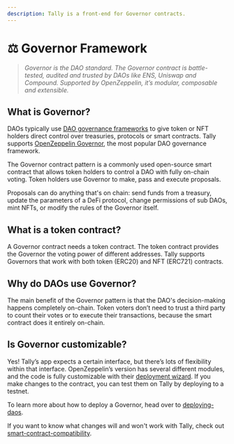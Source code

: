 ```yaml
---
description: Tally is a front-end for Governor contracts.
---
```


# ⚖ Governor Framework

> _Governor is the DAO standard. The Governor contract is battle-tested, audited and trusted by DAOs like ENS, Uniswap and Compound. Supported by OpenZeppelin, it’s modular, composable and extensible._

## What is Governor?

DAOs typically use [DAO governance frameworks](https://blog.tally.xyz/a-pocket-guide-to-dao-frameworks-8d7ad5af3a1b) to give token or NFT holders direct control over treasuries, protocols or smart contracts. Tally supports [OpenZeppelin Governor](../../user-guides/smart-contract-compatibility/openzeppelin-governor.md), the most popular DAO governance framework.&#x20;

The Governor contract pattern is a commonly used open-source smart contract that allows token holders to control a DAO with fully on-chain voting. Token holders use Governor to make, pass and execute proposals.

Proposals can do anything that's on chain: send funds from a treasury, update the parameters of a DeFi protocol, change permissions of sub DAOs, mint NFTs, or modify the rules of the Governor itself.

## What is a token contract?

A Governor contract needs a token contract. The token contract provides the Governor the voting power of different addresses. Tally supports Governors that work with both token (ERC20) and NFT (ERC721) contracts.

## Why do DAOs use Governor?

The main benefit of the Governor pattern is that the DAO's decision-making happens completely on-chain. Token voters don’t need to trust a third party to count their votes or to execute their transactions, because the smart contract does it entirely on-chain.

## Is Governor customizable?

Yes! Tally’s app expects a certain interface, but there’s lots of flexibility within that interface. OpenZeppelin’s version has several different modules, and the code is fully customizable with their [deployment wizard](https://wizard.openzeppelin.com/). If you make changes to the contract, you can test them on Tally by deploying to a testnet.

To learn more about how to deploy a Governor, head over to [deploying-daos](../../user-guides/deploying-daos/ "mention").

If you want to know what changes will and won't work with Tally, check out [smart-contract-compatibility](../../user-guides/smart-contract-compatibility/ "mention").
